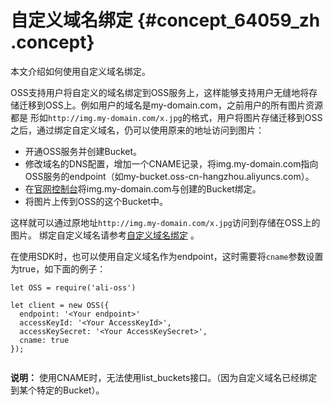 # 自定义域名绑定 {#concept_64059_zh .concept}

本文介绍如何使用自定义域名绑定。

OSS支持用户将自定义的域名绑定到OSS服务上，这样能够支持用户无缝地将存储迁移到OSS上。例如用户的域名是my-domain.com，之前用户的所有图片资源都是 形如`http://img.my-domain.com/x.jpg`的格式，用户将图片存储迁移到OSS之后，通过绑定自定义域名，仍可以使用原来的地址访问到图片：

-   开通OSS服务并创建Bucket。
-   修改域名的DNS配置，增加一个CNAME记录，将img.my-domain.com指向OSS服务的endpoint（如my-bucket.oss-cn-hangzhou.aliyuncs.com）。
-   在[官网控制台](https://oss.console.aliyun.com/index#/)将img.my-domain.com与创建的Bucket绑定。
-   将图片上传到OSS的这个Bucket中。

这样就可以通过原地址`http://img.my-domain.com/x.jpg`访问到存储在OSS上的图片。 绑定自定义域名请参考[自定义域名绑定](../../../../cn.zh-CN/开发指南/访问与控制/绑定自定义域名.md#) 。

在使用SDK时，也可以使用自定义域名作为endpoint，这时需要将`cname`参数设置为true，如下面的例子：

```language-js
let OSS = require('ali-oss')

let client = new OSS({
  endpoint: '<Your endpoint>'
  accessKeyId: '<Your AccessKeyId>',
  accessKeySecret: '<Your AccessKeySecret>',
  cname: true
});


```

**说明：** 使用CNAME时，无法使用list\_buckets接口。（因为自定义域名已经绑定到某个特定的Bucket）。


